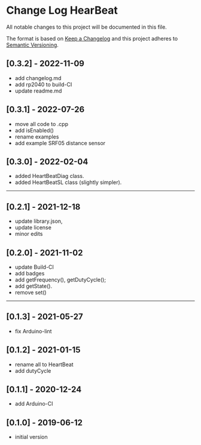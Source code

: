 # Change Log HearBeat

All notable changes to this project will be documented in this file.

The format is based on [Keep a Changelog](http://keepachangelog.com/)
and this project adheres to [Semantic Versioning](http://semver.org/).


## [0.3.2] - 2022-11-09
- add changelog.md
- add rp2040 to build-CI
- update readme.md


## [0.3.1] - 2022-07-26
- move all code to .cpp
- add isEnabled()
- rename examples
- add example SRF05 distance sensor

## [0.3.0] - 2022-02-04
- added HeartBeatDiag class.
- added HeartBeatSL class (slightly simpler).

----

## [0.2.1] - 2021-12-18
- update library.json,
- update license
- minor edits

## [0.2.0] - 2021-11-02
- update Build-CI
- add badges
- add getFrequency(), getDutyCycle();
- add getState().
- remove set()

----

## [0.1.3] - 2021-05-27
- fix Arduino-lint

## [0.1.2] - 2021-01-15
- rename all to HeartBeat
- add dutyCycle

## [0.1.1] - 2020-12-24
-  add Arduino-CI

## [0.1.0] - 2019-06-12
- initial version

